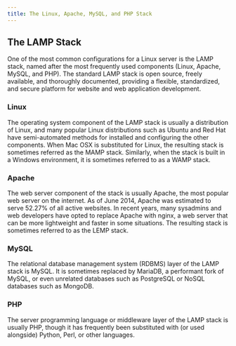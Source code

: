 ```yaml
---
title: The Linux, Apache, MySQL, and PHP Stack
---
```


## The LAMP Stack

One of the most common configurations for a Linux server is the LAMP stack, named after the most frequently used components (Linux, Apache, MySQL, and PHP). The standard LAMP stack is open source, freely available, and thoroughly documented, providing a flexible, standardized, and secure platform for website and web application development. 

### Linux

The operating system component of the LAMP stack is usually a distribution of Linux, and many popular Linux distributions such as Ubuntu and Red Hat have semi-automated methods for installed and configuring the other components. When Mac OSX is substituted for Linux, the resulting stack is sometimes referred as the MAMP stack. Similarly, when the stack is built in a Windows environment, it is sometimes referred to as a WAMP stack. 

### Apache

The web server component of the stack is usually Apache, the most popular web server on the internet. As of June 2014, Apache was estimated to serve 52.27% of all active websites. In recent years, many sysadmins and web developers have opted to replace Apache with nginx, a web server that can be more lightweight and faster in some situations. The resulting stack is sometimes referred to as the LEMP stack. 

### MySQL

The relational database management system (RDBMS) layer of the LAMP stack is MySQL. It is sometimes replaced by MariaDB, a performant fork of MySQL, or even unrelated databases such as PostgreSQL or NoSQL databases such as MongoDB. 

### PHP

The server programming language or middleware layer of the LAMP stack is usually PHP, though it has frequently been substituted with (or used alongside) Python, Perl, or other languages. 

